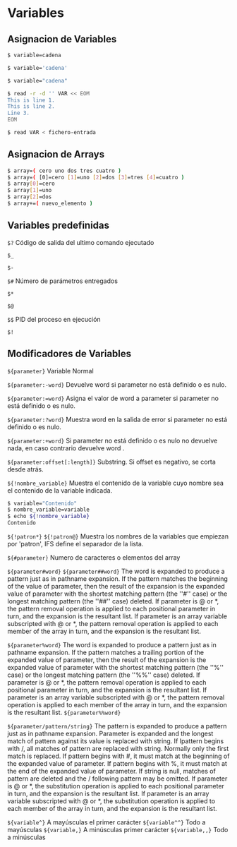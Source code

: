 # Variables
## Asignacion de Variables
```bash
$ variable=cadena

$ variable='cadena'

$ variable="cadena"

$ read -r -d '' VAR << EOM
This is line 1.
This is line 2.
Line 3.
EOM

$ read VAR < fichero-entrada
```

## Asignacion de  Arrays
```bash
$ array=( cero uno dos tres cuatro )
$ array=( [0]=cero [1]=uno [2]=dos [3]=tres [4]=cuatro )
$ array[0]=cero
$ array[1]=uno
$ array[2]=dos
$ array+=( nuevo_elemento )
```


## Variables predefinidas
```$?```	Código de salida del ultimo comando ejecutado

```$_```	

```$-```	

```$#```	Número de parámetros entregados

```$*```	

```$@```	

```$$```	PID del proceso en ejecución

```$!```	

## Modificadores de Variables
```${parameter}```	Variable Normal

```${parameter:-word}```	Devuelve word si parameter no está definido o es nulo.

```${parameter:=word}```	Asigna el valor de word a parameter si parameter no está definido o es nulo.

```${parameter:?word}```	Muestra word en la salida de error si parameter no está definido o es nulo.
	
```${parameter:+word}```	Si parameter no está definido o es nulo no devuelve nada, en caso contrario devuelve word .

```${parameter:offset[:length]}``` Substring. Si offset es negativo, se corta desde atrás.

```${!nombre_variable}``` Muestra el contenido de la variable cuyo nombre sea el contenido de la variable indicada.
```bash
$ variable="Contenido"
$ nombre_variable=variable
$ echo ${!nombre_variable}
Contenido
```

```${!patron*}``` ```${!patron@}```	Muestra los nombres de la variables que empiezan por 'patron', IFS define el separador de la lista.
	
```${#parameter}```	Numero de caracteres o elementos del array

```${parameter#word}``` ```${parameter##word}```	The word is expanded to produce a pattern just as in pathname expansion.  If the pattern matches the beginning of the value  of  parameter, then  the  result  of  the  expansion is the expanded value of parameter with the shortest matching pattern (the ''#'' case) or the longest matching pattern (the ''##'' case) deleted.  If parameter is @ or *, the pattern removal operation is applied to each positional  parameter in turn, and the expansion is the resultant list.  If parameter is an array variable subscripted with @ or *, the pattern removal operation is applied to each member of the array in turn, and the expansion is the resultant list.

```${parameter%word}```	The word is expanded to produce a pattern just as in pathname expansion.  If the pattern matches a trailing portion of the  expanded  value of  parameter,  then  the result of the expansion is the expanded value of parameter with the shortest matching pattern (the ''%'' case) or the longest matching pattern (the ''%%'' case) deleted.  If parameter is @ or *, the pattern removal operation is  applied  to  each  positional  parameter in turn, and the expansion is the resultant list.  If parameter is an array variable subscripted with @ or *, the pattern removal operation is applied to each member of the array in turn, and the expansion is the resultant list.
```${parameter%%word}```

```${parameter/pattern/string}```	The pattern is expanded to produce a pattern just as in pathname expansion.  Parameter is expanded and the longest match of pattern against its  value  is  replaced with string.  If Ipattern begins with /, all matches of pattern are replaced with string.  Normally only the first match is replaced.  If pattern begins with #, it must match at the beginning of the expanded value of parameter.  If pattern begins with %, it must match at the end of the expanded value of parameter.  If string is null, matches of pattern are deleted and the / following pattern may be omitted.  If parameter is @ or *, the substitution operation is applied to each positional parameter in turn, and the  expansion  is the resultant list.  If parameter is an array variable subscripted with @ or *, the substitution operation is applied to each member of the array in turn, and the expansion is the resultant list.

```${variable^}```	A mayúsculas el primer carácter
```${variable^^}```	Todo a mayúsculas
```${variable,}```	A minúsculas primer carácter
```${variable,,}```	Todo a minúsculas 



